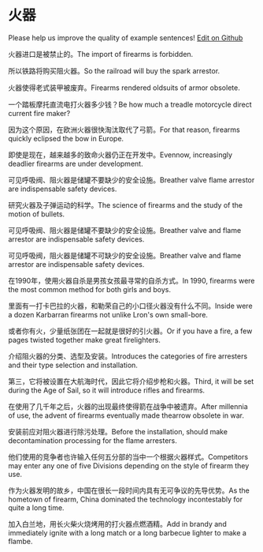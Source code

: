 # 火器

Please help us improve the quality of example sentences! [Edit on Github](https://github.com/jiyushe/jiyu-example-sentence-source/blob/main/chinese/huoqi_1.md)

<p><span class="chinese">火器进口是被禁止的。</span><span class="english">The import of firearms is forbidden.</span></p>

<p><span class="chinese">所以铁路将购买阻火器。</span><span class="english">So the railroad will buy the spark arrestor.</span></p>

<p><span class="chinese">火器使得老式装甲被废弃。</span><span class="english">Firearms rendered oldsuits of armor obsolete.</span></p>

<p><span class="chinese">一个踏板摩托直流电打火器多少钱？</span><span class="english">Be how much a treadle motorcycle direct current fire maker?</span></p>

<p><span class="chinese">因为这个原因，在欧洲火器很快淘汰取代了弓箭。</span><span class="english">For that reason, firearms quickly eclipsed the bow in Europe.</span></p>

<p><span class="chinese">即使是现在，越来越多的致命火器仍正在开发中。</span><span class="english">Evennow, increasingly deadlier firearms are under development.</span></p>

<p><span class="chinese">可见呼吸阀、阻火器是储罐不要缺少的安全设施。</span><span class="english">Breather valve flame arrestor are indispensable safety devices.</span></p>

<p><span class="chinese">研究火器及子弹运动的科学。</span><span class="english">The science of firearms and the  study of the motion of bullets.</span></p>

<p><span class="chinese">可见呼吸阀、阻火器是储罐不要缺少的安全设施。</span><span class="english">Breather valve and flame arrestor are indispensable safety devices.</span></p>

<p><span class="chinese">可见呼吸阀，阻火器是储罐不可缺少的安全设施。</span><span class="english">Breather valve and flame arrestor are indispensable safety devices.</span></p>

<p><span class="chinese">在1990年，使用火器自杀是男孩女孩最寻常的自杀方式。</span><span class="english">In 1990, firearms were the most common method for both girls and boys.</span></p>

<p><span class="chinese">里面有一打卡巴拉的火器，和勒荣自己的小口径火器没有什么不同。</span><span class="english">Inside were a dozen Karbarran firearms not unlike Lron's own small-bore.</span></p>

<p><span class="chinese">或者你有火，少量纸张团在一起就是很好的引火器。</span><span class="english">Or if you have a fire, a few pages twisted together make great firelighters.</span></p>

<p><span class="chinese">介绍阻火器的分类、选型及安装。</span><span class="english">Introduces the categories of fire arresters and their type selection and installation.</span></p>

<p><span class="chinese">第三，它将被设置在大航海时代，因此它将介绍步枪和火器。</span><span class="english">Third, it will be set during the Age of Sail, so it will introduce rifles and firearms.</span></p>

<p><span class="chinese">在使用了几千年之后，火器的出现最终使得箭在战争中被遗弃。</span><span class="english">After millennia of use, the advent of firearms eventually made thearrow obsolete in war.</span></p>

<p><span class="chinese">安装前应对阻火器进行除污处理。</span><span class="english">Before the installation, should make decontamination processing for the flame arresters.</span></p>

<p><span class="chinese">他们使用的竞争者也许输入任何五分部的当中一个根据火器样式。</span><span class="english">Competitors may enter any one of five Divisions depending on the style of firearm they use.</span></p>

<p><span class="chinese">作为火器发明的故乡，中国在很长一段时间内具有无可争议的先导优势。</span><span class="english">As the hometown of firearm, China dominated the technology incontestably for quite a long time.</span></p>

<p><span class="chinese">加入白兰地，用长火柴火烧烤用的打火器点燃酒精。</span><span class="english">Add in brandy and immediately ignite with a long match or a long barbecue lighter to make a flambe.</span></p>

